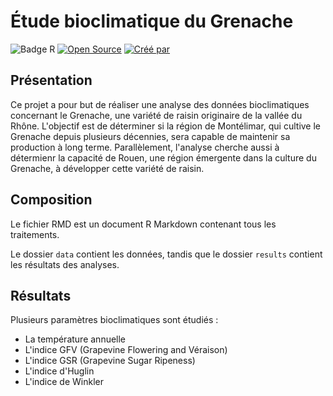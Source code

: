 # Étude bioclimatique du Grenache

![Badge R](https://img.shields.io/badge/-R-276DC3?style=flat&logo=R&logoColor=white)
[![Open Source](https://img.shields.io/badge/Open%20Source-Yes-brightgreen.svg)](LICENSE.md)
[![Créé par](https://img.shields.io/badge/Créé%20par-Althéa_Feuillet-orange.svg)](https://yourportfolio.com)

## Présentation

Ce projet a pour but de réaliser une analyse des données bioclimatiques concernant le Grenache, une variété de raisin originaire de la vallée du Rhône. L'objectif est de déterminer si la région de Montélimar, qui cultive le Grenache depuis plusieurs décennies, sera capable de maintenir sa production à long terme. Parallèlement, l'analyse cherche aussi à détermienr la capacité de Rouen, une région émergente dans la culture du Grenache, à développer cette variété de raisin.

## Composition

Le fichier RMD est un document R Markdown contenant tous les traitements.

Le dossier `data` contient les données, tandis que le dossier `results` contient les résultats des analyses.

## Résultats

Plusieurs paramètres bioclimatiques sont étudiés :
- La température annuelle
- L'indice GFV (Grapevine Flowering and Véraison)
- L'indice GSR (Grapevine Sugar Ripeness)
- L'indice d'Huglin
- L'indice de Winkler
